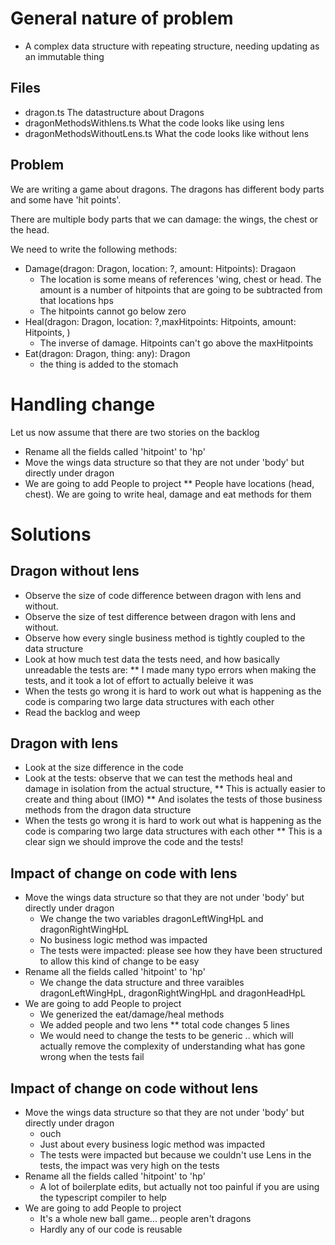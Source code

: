 #  General nature of problem
 * A complex data structure with repeating structure, needing updating as an immutable thing

## Files
* dragon.ts The datastructure about Dragons
* dragonMethodsWithlens.ts What the code looks like using lens
* dragonMethodsWithoutLens.ts What the code looks like without lens

## Problem
We are writing a game about dragons. The dragons has different body parts and some have 'hit points'.

There are multiple body parts that we can damage: the wings, the chest or the head.

We need to write the following methods:
* Damage(dragon: Dragon, location: ?, amount: Hitpoints): Dragaon
    * The location is some means of references 'wing, chest or head. The amount is a number of hitpoints that are going to be subtracted from that locations hps
    * The hitpoints cannot go below zero
* Heal(dragon: Dragon, location: ?,maxHitpoints: Hitpoints, amount: Hitpoints, )
    * The inverse of damage. Hitpoints can't go above the maxHitpoints
* Eat(dragon: Dragon, thing: any): Dragon
    * the thing is added to the stomach

# Handling change

Let us now assume that there are two stories on the backlog
* Rename all the fields called 'hitpoint' to 'hp'
* Move the wings data structure so that they are not under 'body' but directly under dragon
* We are going to add People to project
** People have locations (head, chest). We are going to write heal, damage and eat methods for them 
# Solutions

## Dragon without lens
* Observe the size of code difference between dragon with lens and without.
* Observe the size of test difference between dragon with lens and without.
* Observe how every single business method is tightly coupled to the data structure
* Look at how much test data the tests need, and how basically unreadable the tests are:
** I made many typo errors when making the tests, and it took a lot of effort to actually beleive it was 
* When the tests go wrong it is hard to work out what is happening as the code is comparing two large data structures with each other
* Read the backlog and weep

## Dragon with lens
* Look at the size difference in the code
* Look at the tests: observe that we can test the methods heal and damage in isolation from the actual structure,
** This is actually easier to create and thing about (IMO)
** And isolates the tests of those business methods from the dragon data structure
* When the tests go wrong it is hard to work out what is happening as the code is comparing two large data structures with each other
** This is a clear sign we should improve the code and the tests!


## Impact of change on code with lens

* Move the wings data structure so that they are not under 'body' but directly under dragon
    * We change the two variables dragonLeftWingHpL and dragonRightWingHpL
    * No business logic method was impacted
    * The tests were impacted: please see how they have been structured to allow this kind of change to be easy
* Rename all the fields called 'hitpoint' to 'hp'
    * We change the data structure and three varaibles dragonLeftWingHpL, dragonRightWingHpL and dragonHeadHpL
* We are going to add People to project
     * We generized the eat/damage/heal methods
     * We added people and two lens
     ** total code changes 5 lines
     * We would need to change the tests to be generic .. which will actually remove the complexity of understanding what has gone wrong when the tests fail

## Impact of change on code without lens
* Move the wings data structure so that they are not under 'body' but directly under dragon
    * ouch
    * Just about every  business logic method was impacted
    * The tests were impacted but because we couldn't use Lens in the tests, the impact was very high on the tests
* Rename all the fields called 'hitpoint' to 'hp'
    * A lot of boilerplate edits, but actually not too painful if you are using the typescript compiler to help
* We are going to add People to project
    * It's a whole new ball game... people aren't dragons
    * Hardly any of our code is reusable